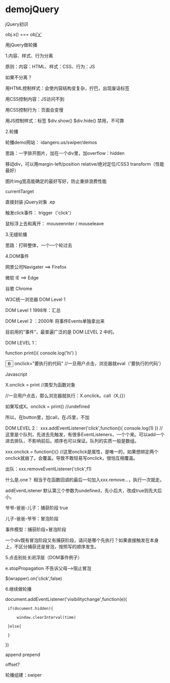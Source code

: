 # demojQuery
jQuery初识

obj.x() ===
obj['x']()

用jQuery做轮播

1.内容、样式、行为分离

原则：内容：HTML、样式：CSS、行为：JS

如果不分离？

用HTML控制样式：会使内容结构变复杂，拧巴，出现废话标签

用CSS控制内容：JS访问不到

用CSS控制行为：页面会变慢

用JS控制样式：标签 $div.show() $div.hide() 禁用，不可靠

2.轮播

轮播demo网站： idangero.us/swiper/demos

思路：一字排开图片，加在一个div里，加overflow：hidden

移动div，可以用margin-left/position relative/绝对定位/CSS3 transform（性能最好）

图片img宽高能确定的最好写好，防止重排浪费性能

currentTarget

直接封装 jQuery对象 .ep

触发click事件： trigger（'click'）

鼠标浮上去和离开： mouseennter / mouseleave

3.无缝轮播

思路：打碎整体，一个一个轮过去

4.DOM事件

网景公司Navigater ==> Firefox

微软 IE ==> Edge

谷歌 Chrome

W3C统一浏览器 DOM Level 1

DOM Level 1 1998年：汇总

DOM Level 2 ：2000年 将事件Events单独拿出来

目前用的“事件”，最普遍广泛的是 DOM LEVEL 2 中的。

DOM LEVEL 1：

function print(){
    console.log('hi')
}

<button onclick="print()">B</button>
onclick="要执行的代码"
//一旦用户点击，浏览器就eval（'要执行的代码'）

Javascript

X.onclick = print //类型为函数对象

//一旦用户点击，那么浏览器就执行：X.onclick。call（X,{}）

如果写成X。onclick = print() //undefined

所以，在button里，加call，在JS里，不加

DOM LEVEL 2：
xxx.addEventListener('click',function(){
    console.log(1)
})
//这里是个队列，先进去先触发，有很多EventListeners，一个个来。可以add一个进去排队，不影响前后。顺序也可以保证。队列的实质一般是数组。

xxx.onclick = function(){}
//这里onclick是属性，是唯一的，如果想绑定两个onclick就崩了。会覆盖。导致不敢轻易写onclick，很怕互相覆盖。    

出队：xxx.removeEventListener('click',f1)

什么是.one？
相当于在函数回调的最后一句加入xxx.remove...，执行一次就走。

 addEventListener
 默认第三个参数为undefined，先小后大，改成true则先大后小。

 爷爷-爸爸-儿子：捕获阶段 true

 儿子-爸爸-爷爷：冒泡阶段

 事件模型：捕获阶段+冒泡阶段

 一个div既有冒泡阶段又有捕获阶段，请问是哪个先执行？如果直接触发在本身上，不区分捕获还是冒泡，按照写的顺序发生。

 5.点击别处关闭浮层（DOM事件例子）

 e.stopPropagation 不告诉父母-->阻止冒泡 

 $(wrapper).on('click',false)

 6.继续做轮播

 document.addEventListener('visibilitychange',function(e){
     
     if(document.hidden){
     
         window.clearInterval(time)
     
     }else{

     }
 
 })

 append prepend

 offset?

轮播组建：swiper

